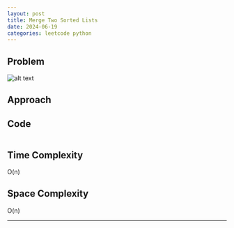 ```yaml
---
layout: post
title: Merge Two Sorted Lists
date: 2024-06-19
categories: leetcode python
---
```


## Problem
![alt text](/blog/public/img/MergeTwoSortedLists.png)

## Approach
## Code
```python
```

## Time Complexity
O(n)
> 

## Space Complexity
O(n)
> 

---